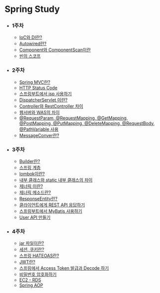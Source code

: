 # Spring Study

* ### 1주차
    * [IoC와 DI란?](https://devlog-wjdrbs96.tistory.com/165?category=882236)
    * [Autowired란?](https://devlog-wjdrbs96.tistory.com/166?category=882236)
    * [Component와 ComponentScan이란](https://devlog-wjdrbs96.tistory.com/167?category=882236)
    * [빈의 스코프](https://devlog-wjdrbs96.tistory.com/168?category=882236)

* ### 2주차
    * [Spring MVC란?]()
    * [HTTP Status Code](https://developer.mozilla.org/ko/docs/Web/HTTP/Status)
    * [스프링부트에서 jsp 사용하기](https://devlog-wjdrbs96.tistory.com/199)
    * [DispatcherServlet 이란?](https://devlog-wjdrbs96.tistory.com/179?category=882236)
    * [Controller와 RestController 차이](https://devlog-wjdrbs96.tistory.com/179?category=882236)
    * [웹서버와 WAS의 차이](https://devlog-wjdrbs96.tistory.com/144?category=858952)
    * [@RequestParam, @RequestMapping, @GetMapping, @PostMapping, @PutMapping, @DeleteMapping, @RequestBody, @PathVariable 사용]()
    * [MessageConver란?]()
    

* ### 3주차
    * [Builder란?](https://devlog-wjdrbs96.tistory.com/207)
    * [스프링 계층](https://devlog-wjdrbs96.tistory.com/209) 
    * [lombok이란?](https://devlog-wjdrbs96.tistory.com/210)
    * [내부 클래스와 static 내부 클래스의 차이](https://devlog-wjdrbs96.tistory.com/206)
    * [제너릭 이란?](https://devlog-wjdrbs96.tistory.com/93)
    * [제너릭 메소드란?](https://devlog-wjdrbs96.tistory.com/201)
    * [ResponseEntity란?](https://devlog-wjdrbs96.tistory.com/182?category=882974)
    * [클라이언트에게 REST API 응답하기](https://devlog-wjdrbs96.tistory.com/197?category=882974)
    * [스프링부트에서 MyBatis 사용하기](https://devlog-wjdrbs96.tistory.com/200?category=882690)
    * [User API 만들기](https://github.com/wjdrbs96/Spring_MVC/tree/master/src/main/java/com/example/demo)
 
    
* ### 4주차
    * [jar 파일이란?]()
    * [세션, 쿠키란?]()
    * [스프링 HATEOAS란?]()
    * [JWT란?]()
    * [스프링에서 Access Token 발급과 Decode 하기]()
    * [비밀번호 암호화하기]()
    * [EC2 - RDS]()
    * [Spring AOP]()
    